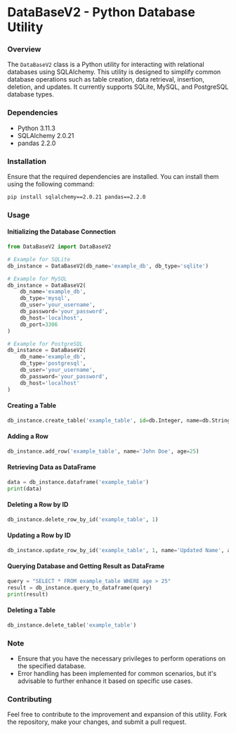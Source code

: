 # DataBaseV2 - Python Database Utility

### Overview

The `DataBaseV2` class is a Python utility for interacting with relational databases using SQLAlchemy. This utility is designed to simplify common database operations such as table creation, data retrieval, insertion, deletion, and updates. It currently supports SQLite, MySQL, and PostgreSQL database types.

### Dependencies

- Python 3.11.3
- SQLAlchemy 2.0.21
- pandas 2.2.0

### Installation

Ensure that the required dependencies are installed. You can install them using the following command:

```bash
pip install sqlalchemy==2.0.21 pandas==2.2.0
```

### Usage

#### Initializing the Database Connection

```python
from DataBaseV2 import DataBaseV2

# Example for SQLite
db_instance = DataBaseV2(db_name='example_db', db_type='sqlite')

# Example for MySQL
db_instance = DataBaseV2(
    db_name='example_db',
    db_type='mysql',
    db_user='your_username',
    db_password='your_password',
    db_host='localhost',
    db_port=3306
)

# Example for PostgreSQL
db_instance = DataBaseV2(
    db_name='example_db',
    db_type='postgresql',
    db_user='your_username',
    db_password='your_password',
    db_host='localhost'
)
```

#### Creating a Table

```python
db_instance.create_table('example_table', id=db.Integer, name=db.String(255), age=db.Integer)
```

#### Adding a Row

```python
db_instance.add_row('example_table', name='John Doe', age=25)
```

#### Retrieving Data as DataFrame

```python
data = db_instance.dataframe('example_table')
print(data)
```

#### Deleting a Row by ID

```python
db_instance.delete_row_by_id('example_table', 1)
```

#### Updating a Row by ID

```python
db_instance.update_row_by_id('example_table', 1, name='Updated Name', age=30)
```

#### Querying Database and Getting Result as DataFrame

```python
query = "SELECT * FROM example_table WHERE age > 25"
result = db_instance.query_to_dataframe(query)
print(result)
```

#### Deleting a Table

```python
db_instance.delete_table('example_table')
```

### Note

- Ensure that you have the necessary privileges to perform operations on the specified database.
- Error handling has been implemented for common scenarios, but it's advisable to further enhance it based on specific use cases.

### Contributing

Feel free to contribute to the improvement and expansion of this utility. Fork the repository, make your changes, and submit a pull request.
